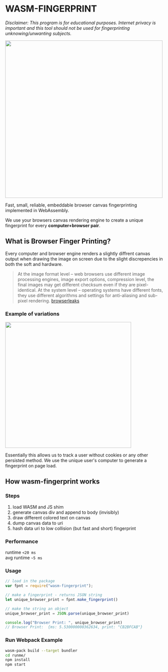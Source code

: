 # WASM-FINGERPRINT

_Disclaimer: This program is for educational purposes. Internet privacy is important and this tool should not be used for fingerprinting unknowing/unwanting subjects._

<img src="https://media.giphy.com/media/110dhxfJebYOTm/giphy.gif" width="500px"/>

Fast, small, reliable, embeddable browser canvas fingerprinting implemented in WebAssembly. 

We use your browsers canvas rendering engine to create a unique fingerprint for every **computer+browser pair**.


## What is Browser Finger Printing?

Every computer and browser engine renders a slightly diffrent canvas output when drawing the image on screen due to the slight discrepencies in both the soft and hardware.

> At the image format level – web browsers use different image processing engines, image export options, compression level, the final images may get different checksum even if they are pixel-identical. At the system level – operating systems have different fonts, they use different algorithms and settings for anti-aliasing and sub-pixel rendering. [browserleaks](https://browserleaks.com/canvas#how-does-it-work)

### Example of variations
<img src="https://browserleaks.com/img/canvas/canvas-fingerprinting.apng?v=34503383" width="400px"/>

Essentially this allows us to track a user without cookies or any other persisted method. We use the unique user's computer to generate a fingerprint on page load. 


## How wasm-fingerprint works

### Steps
1. load WASM and JS shim
2. generate canvas div and append to body (invisibly)
3. draw different colored text on canvas
4. dump canvas data to uri
5. hash data uri to low collision (but fast and short) fingerprint

### Performance

runtime `<20 ms`  
avg runtime `~5 ms`  

### Usage

```js
// load in the package
var fpnt = require("wasm-fingerprint");

// make a fingerprint - returns JSON string
let unique_browser_print = fpnt.make_fingerprint()

// make the string an object
unique_browser_print = JSON.parse(unique_browser_print)

console.log("Browser Print: ", unique_browser_print)
// Browser Print:  {ms: 5.530000000362634, print: "CB2BFCAB"}
```


### Run Webpack Example

```bash
wasm-pack build --target bundler
cd runme/
npm install
npm start
```

